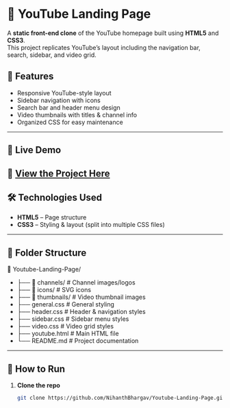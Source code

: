 # 🎥 YouTube Landing Page  

A **static front-end clone** of the YouTube homepage built using **HTML5** and **CSS3**.  
This project replicates YouTube’s layout including the navigation bar, search, sidebar, and video grid.  

## 🚀 Features  
- Responsive YouTube-style layout  
- Sidebar navigation with icons  
- Search bar and header menu design  
- Video thumbnails with titles & channel info  
- Organized CSS for easy maintenance  

---
## 🚀 Live Demo  
🔗 [View the Project Here](https://nihanthbhargav.github.io/Youtube-Landing-Page/) 
---

## 🛠 Technologies Used  
- **HTML5** – Page structure  
- **CSS3** – Styling & layout (split into multiple CSS files)  

---

## 📂 Folder Structure  
📁 Youtube-Landing-Page/
- ├── 📁 channels/ # Channel images/logos
- ├── 📁 icons/ # SVG icons
- ├── 📁 thumbnails/ # Video thumbnail images
- ├── general.css # General styling
- ├── header.css # Header & navigation styles
- ├── sidebar.css # Sidebar menu styles
- ├── video.css # Video grid styles
- ├── youtube.html # Main HTML file
- └── README.md # Project documentation


---

## 📌 How to Run  
1. **Clone the repo**  
   ```bash
   git clone https://github.com/NihanthBhargav/Youtube-Landing-Page.git

